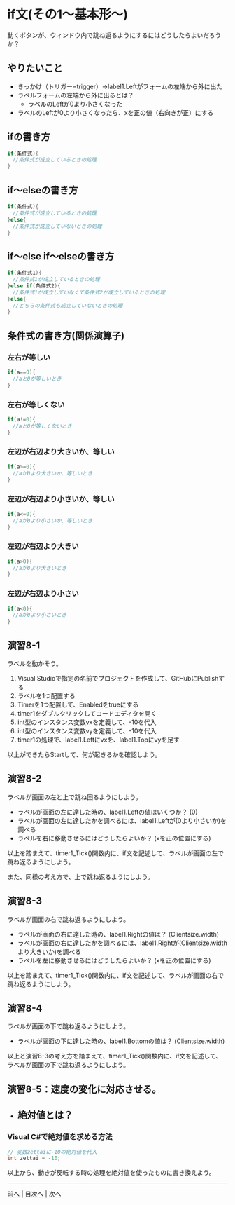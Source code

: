 # if文(その1～基本形～)
動くボタンが、ウィンドウ内で跳ね返るようにするにはどうしたらよいだろうか？

## やりたいこと
- きっかけ（トリガー=trigger）→label1.Leftがフォームの左端から外に出た
- ラベルフォームの左端から外に出るとは？
  - ラベルのLeftが0より小さくなった
- ラベルのLeftが0より小さくなったら、xを正の値（右向きが正）にする

## ifの書き方
```cs
if(条件式){
　//条件式が成立しているときの処理
}
```

## if～elseの書き方
```cs
if(条件式){
　//条件式が成立しているときの処理
}else{
　//条件式が成立していないときの処理
}
```

## if～else if～elseの書き方
```cs
if(条件式1){
　//条件式1が成立しているときの処理
}else if(条件式2){
　//条件式1が成立していなくて条件式2が成立しているときの処理
}else{
　//どちらの条件式も成立していないときの処理
}
```

## 条件式の書き方(関係演算子)
### 左右が等しい

```cs
if(a==0){
　//aと0が等しいとき
}
```

### 左右が等しくない

```cs
if(a!=0){
　//aと0が等しくないとき
}
```

### 左辺が右辺より大きいか、等しい

```cs
if(a>=0){
　//aが0より大きいか、等しいとき
}
```

### 左辺が右辺より小さいか、等しい

```cs
if(a<=0){
　//aが0より小さいか、等しいとき
}
```

### 左辺が右辺より大きい

```cs
if(a>0){
　//aが0より大きいとき
}
```

### 左辺が右辺より小さい

```cs
if(a<0){
　//aが0より小さいとき
}
```

## 演習8-1
ラベルを動かそう。

1.	Visual Studioで指定の名前でプロジェクトを作成して、GitHubにPublishする
2.	ラベルを1つ配置する
3.	Timerを1つ配置して、Enabledをtrueにする
4.	timer1をダブルクリックしてコードエディタを開く
5.	int型のインスタンス変数vxを定義して、-10を代入
6.	int型のインスタンス変数vyを定義して、-10を代入
7.	timer1の処理で、label1.Leftにvxを、label1.Topにvyを足す

以上ができたらStartして、何が起きるかを確認しよう。

## 演習8-2
ラベルが画面の左と上で跳ね回るようにしよう。

- ラベルが画面の左に達した時の、label1.Leftの値はいくつか？ (0)
- ラベルが画面の左に達したかを調べるには、label1.Leftが(0より小さいか)を調べる
- ラベルを右に移動させるにはどうしたらよいか？ (xを正の位置にする)

以上を踏まえて、timer1_Tick()関数内に、if文を記述して、ラベルが画面の左で跳ね返るようにしよう。

また、同様の考え方で、上で跳ね返るようにしよう。

## 演習8-3
ラベルが画面の右で跳ね返るようにしよう。
- ラベルが画面の右に達した時の、label1.Rightの値は？    (Clientsize.width)
- ラベルが画面の右に達したかを調べるには、label1.Rightが(Clientsize.widthより大きいか)を調べる
- ラベルを左に移動させるにはどうしたらよいか？ (xを正の位置にする)

以上を踏まえて、timer1_Tick()関数内に、if文を記述して、ラベルが画面の右で跳ね返るようにしよう。

## 演習8-4
ラベルが画面の下で跳ね返るようにしよう。

- ラベルが画面の下に達した時の、label1.Bottomの値は？   (Clientsize.width)

以上と演習8-3の考え方を踏まえて、timer1_Tick()関数内に、if文を記述して、ラベルが画面の下で跳ね返るようにしよう。

## 演習8-5：速度の変化に対応させる。
- 絶対値とは？
  -

### Visual C#で絶対値を求める方法

```cs
// 変数zettaiに-10の絶対値を代入
int zettai = -10;
```

以上から、動きが反転する時の処理を絶対値を使ったものに書き換えよう。

---

[前へ](07.md) | [目次へ](README.md#%E7%9B%AE%E6%AC%A1) | [次へ](09.md)
